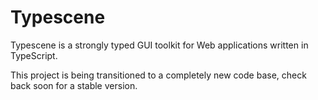 # Typescene

Typescene is a strongly typed GUI toolkit for Web applications written in TypeScript.

This project is being transitioned to a completely new code base, check back soon for a stable version.
